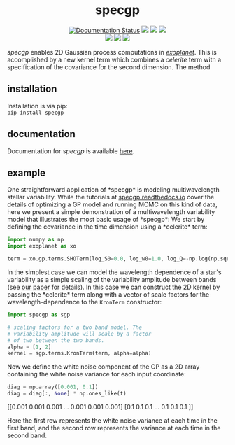 <h1 align="center">
  specgp
</h1>
<p align="center">
    <a href='https://specgp.readthedocs.io/en/latest/?badge=latest'>
        <img src='https://readthedocs.org/projects/specgp/badge/?version=latest' alt='Documentation Status' /></a>
    <a href="https://travis-ci.com/github/tagordon/specgp">
        <img src="https://travis-ci.com/tagordon/specgp.svg?branch=master"></a>
    <a href="https://github.com/tagordon/specgp/blob/master/LICENSE">
        <img src="https://img.shields.io/badge/license-MIT-blue.svg?style=flat"></a>
    <a href="https://arxiv.org/abs/2007.05799">
        <img src="https://img.shields.io/badge/arXiv-2007.05799-b31b1b.svg?style=flat"></a>
    </br>
    <a href="https://github.com/exoplanet-dev/exoplanet">
        <img src="https://img.shields.io/badge/powered_by-exoplanet-FE4365.svg?style=flat"></a>
    <a href="https://github.com/dfm/celerite">
        <img src="https://img.shields.io/badge/powered_by-celerite-FE4365.svg?style=flat"></a>
    <a href="https://github.com/pymc-devs/pymc3">
        <img src="https://img.shields.io/badge/powered_by-pymc3-FE4365.svg?style=flat"></a>
</p>
<p>
    <em>specgp</em> enables 2D Gaussian process computations in <a href="https://github.com/exoplanet-dev/exoplanet.git"><em>exoplanet</em></a>. This is accomplished by a new kernel term which combines 
    a <em>celerite</em> term with a specification of the covariance for the second dimension. The 
    method     
</p>

<h2>
    installation
</h2>
<p>
    Installation is via pip:
    </br>
    <code>pip install specgp</code>
</p>
<h2>
    documentation
</h2>
<p>
    Documentation for <em>specgp</em> is available <a href="https://specgp.readthedocs.io">here</a>.
</p>
<h2>
    example
</h2>
<p>
    One straightforward application of *specgp* is modeling multiwavelength 
    stellar variability. While the tutorials at 
    <a href="https://specgp.readthedocs.io">specgp.readthedocs.io</a> cover 
    the details of optimizing a GP model and running MCMC on this kind 
    of data, here we present a simple demonstration of a multiwavelength 
    variability model that illustrates the most basic usage of *specgp*:
    We start by defining the covariance in the time dimension 
    using a *celerite* term:

</p>
    
```python
import numpy as np
import exoplanet as xo

term = xo.gp.terms.SHOTerm(log_S0=0.0, log_w0=1.0, log_Q=-np.log(np.sqrt(2)))
```

<p>
    In the simplest case we can model the wavelength dependence of a star's 
    variability as a simple scaling of the variability amplitude between bands 
    (see <a href="https://arxiv.org/abs/2007.05799">our paper</a> for details). 
    In this case we can construct the 2D kernel by passing the *celerite* term 
    along with a vector of scale factors for the wavelength-dependence to 
    the <code>KronTerm</code> constructor:
</p>
    
```python
import specgp as sgp

# scaling factors for a two band model. The 
# variability amplitude will scale by a factor 
# of two between the two bands.
alpha = [1, 2]
kernel = sgp.terms.KronTerm(term, alpha=alpha)
```
<p>
    Now we define the white noise component of the GP as 
    a 2D array containing the white noise variance for 
    each input coordinate:
</p>

```python
diag = np.array([0.001, 0.1])
diag = diag[:, None] * np.ones_like(t)
```

<p>[[0.001 0.001 0.001 ... 0.001 0.001 0.001]
         [0.1   0.1   0.1   ... 0.1   0.1   0.1  ]]
</p>

<p>
    Here the first row represents the white noise variance 
    at each time in the first band, and the second row represents 
    the variance at each time in the second band.